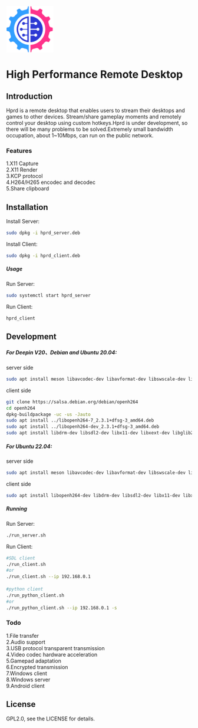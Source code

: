 ![HPRD](res/logo_128.png)

# High Performance Remote Desktop

## Introduction
Hprd is a remote desktop that enables users to stream their desktops and games to other devices. Stream/share gameplay moments and remotely control your desktop using custom hotkeys.Hprd is under development, so there will be many problems to be solved.Extremely small bandwidth occupation, about 1~10Mbps, can run on the public network.

### Features
1.X11 Capture  
2.X11 Render  
3.KCP protocol  
4.H264/H265 encodec and decodec  
5.Share clipboard  

## Installation
Install Server:  
```sh
sudo dpkg -i hprd_server.deb
```

Install Client:  
```sh
sudo dpkg -i hprd_client.deb
```
##### Usage
Run Server:  
```sh
sudo systemctl start hprd_server
```

Run Client:  
```sh
hprd_client
```

## Development

##### For Deepin V20、Debian and Ubuntu 20.04:

server side
```sh
sudo apt install meson libavcodec-dev libavformat-dev libswscale-dev libglib2.0-dev
```

client side
```sh
git clone https://salsa.debian.org/debian/openh264
cd openh264
dpkg-buildpackage -uc -us -Jauto
sudo apt install ../libopenh264-7_2.3.1+dfsg-3_amd64.deb
sudo apt install ../libopenh264-dev_2.3.1+dfsg-3_amd64.deb
sudo apt install libdrm-dev libsdl2-dev libx11-dev libxext-dev libglib2.0-dev
```

##### For Ubuntu 22.04:

server side
```sh
sudo apt install meson libavcodec-dev libavformat-dev libswscale-dev libglib2.0-dev
```

client side
```sh
sudo apt install libopenh264-dev libdrm-dev libsdl2-dev libx11-dev libxext-dev libglib2.0-dev
```

##### Running
Run Server:  
```sh
./run_server.sh
```

Run Client:  
```sh
#SDL client
./run_client.sh
#or
./run_client.sh --ip 192.168.0.1

#python client
./run_python_client.sh
#or
./run_python_client.sh --ip 192.168.0.1 -s
```

### Todo
1.File transfer  
2.Audio support  
3.USB protocol transparent transmission  
4.Video codec hardware acceleration  
5.Gamepad adaptation  
6.Encrypted transmission  
7.Windows client  
8.Windows server  
9.Android client  

## License
GPL2.0, see the LICENSE for details.